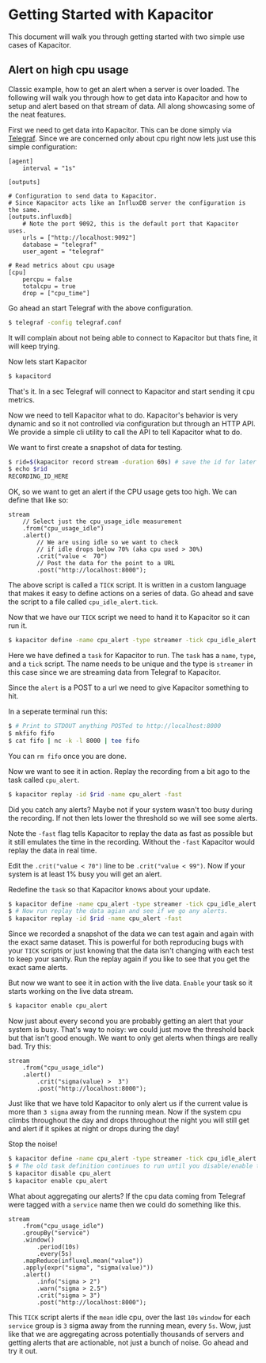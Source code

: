 # Getting Started with Kapacitor

This document will walk you through getting started with two simple use cases of Kapacitor.


## Alert on high cpu usage

Classic example, how to get an alert when a server is over loaded.
The following will walk you through how to get data into Kapacitor and how to setup and alert based on that stream of data.
All along showcasing some of the neat features.


First we need to get data into Kapacitor.
This can be done simply via [Telegraf](https://github.com/influxdb/telegraf).
Since we are concerned only about cpu right now lets just use this simple configuration:

```
[agent]
    interval = "1s"

[outputs]

# Configuration to send data to Kapacitor.
# Since Kapacitor acts like an InfluxDB server the configuration is the same.
[outputs.influxdb]
    # Note the port 9092, this is the default port that Kapacitor uses.
    urls = ["http://localhost:9092"]
    database = "telegraf"
    user_agent = "telegraf"

# Read metrics about cpu usage
[cpu]
    percpu = false
    totalcpu = true
    drop = ["cpu_time"]

```

Go ahead an start Telegraf with the above configuration.

```sh
$ telegraf -config telegraf.conf
```

It will complain about not being able to connect to Kapacitor but thats fine, it will keep trying.


Now lets start Kapacitor

```sh
$ kapacitord
```

That's it. In a sec Telegraf will connect to Kapacitor and start sending it cpu metrics.


Now we need to tell Kapacitor what to do.
Kapacitor's behavior is very dynamic and so it not controlled via configuration but through an HTTP API.
We provide a simple cli utility to call the API to tell Kapacitor what to do.

We want to first create a snapshot of data for testing.

```sh
$ rid=$(kapacitor record stream -duration 60s) # save the id for later use
$ echo $rid
RECORDING_ID_HERE
```

OK, so we want to get an alert if the CPU usage gets too high.
We can define that like so:

```
stream
    // Select just the cpu_usage_idle measurement
    .from("cpu_usage_idle")
    .alert()
        // We are using idle so we want to check
        // if idle drops below 70% (aka cpu used > 30%)
        .crit("value <  70")
        // Post the data for the point to a URL
        .post("http://localhost:8000");
```


The above script is called a `TICK` script.
It is written in a custom language that makes it easy to define actions on a series of data.
Go ahead and save the script to a file called `cpu_idle_alert.tick`.

Now that we have our `TICK` script we need to hand it to Kapacitor so it can run it.

```sh
$ kapacitor define -name cpu_alert -type streamer -tick cpu_idle_alert.tick
```

Here we have defined a `task` for Kapacitor to run. The `task` has a `name`, `type`, and a `tick` script.
The name needs to be unique and the type is `streamer` in this case since we are streaming data from Telegraf to Kapacitor.


Since the `alert` is a POST to a url we need to give Kapacitor something to hit.

In a seperate terminal run this:

```sh
$ # Print to STDOUT anything POSTed to http://localhost:8000
$ mkfifo fifo
$ cat fifo | nc -k -l 8000 | tee fifo
```

You can `rm fifo` once you are done.


Now we want to see it in action. Replay the recording from a bit ago to the task called `cpu_alert`.

```sh
$ kapacitor replay -id $rid -name cpu_alert -fast
```

Did you catch any alerts? Maybe not if your system wasn't too busy during the recording.
If not then lets lower the threshold so we will see some alerts.

Note the `-fast` flag tells Kapacitor to replay the data as fast as possible but it still emulates the time in the recording.
Without the `-fast` Kapacitor would replay the data in real time.

Edit the `.crit("value < 70")` line to be `.crit("value < 99")`.
Now if your system is at least 1% busy you will get an alert.

Redefine the `task` so that Kapacitor knows about your update.

```sh
$ kapacitor define -name cpu_alert -type streamer -tick cpu_idle_alert.tick
$ # Now run replay the data agian and see if we go any alerts.
$ kapacitor replay -id $rid -name cpu_alert -fast
```


Since we recorded a snapshot of the data we can test again and again with the exact same dataset. 
This is powerful for both reproducing bugs with your `TICK` scripts or just knowing that the data isn't changing with each test to keep your sanity.
Run the replay again if you like to see that you get the exact same alerts.


But now we want to see it in action with the live data.
`Enable` your task so it starts working on the live data stream.

```sh
$ kapacitor enable cpu_alert
```

Now just about every second you are probably getting an alert that your system is busy.
That's way to noisy: we could just move the threshold back but that isn't good enough.
We want to only get alerts when things are really bad. Try this:

```
stream
    .from("cpu_usage_idle")
    .alert()
        .crit("sigma(value) >  3")
        .post("http://localhost:8000");
```

Just like that we have told Kapacitor to only alert us if the current value is more than `3 sigma` away from the running mean.
Now if the system cpu climbs throughout the day and drops throughout the night you will still get and alert if it spikes at night or drops during the day!


Stop the noise!

```sh
$ kapacitor define -name cpu_alert -type streamer -tick cpu_idle_alert.tick
$ # The old task definition continues to run until you disable/enable the task.
$ kapacitor disable cpu_alert
$ kapacitor enable cpu_alert
```

What about aggregating our alerts?
If the cpu data coming from Telegraf were tagged with a `service` name then we could do something like this.

```
stream
    .from("cpu_usage_idle")
    .groupBy("service")
    .window()
        .period(10s)
        .every(5s)
    .mapReduce(influxql.mean("value"))
    .apply(expr("sigma", "sigma(value)"))
    .alert()
        .info("sigma > 2")
        .warn("sigma > 2.5")
        .crit("sigma > 3")
        .post("http://localhost:8000");
```

This `TICK` script alerts if the `mean` idle cpu, over the last `10s` `window` for each `service` group is `3` sigma away from the running mean, every `5s`.
Wow, just like that we are aggregating across potentially thousands of servers and getting alerts that are actionable, not just a bunch of noise.
Go ahead and try it out.




